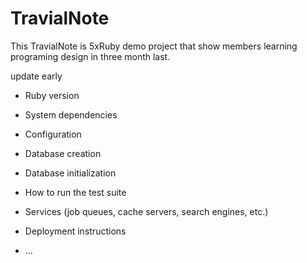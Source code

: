 # TravialNote

This TravialNote is 5xRuby demo project that show members learning programing design in three month last.



update early

* Ruby version

* System dependencies

* Configuration

* Database creation

* Database initialization

* How to run the test suite

* Services (job queues, cache servers, search engines, etc.)

* Deployment instructions

* ...
